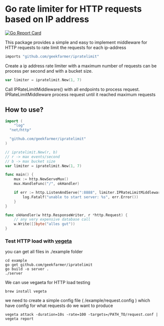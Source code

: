 # Go rate limiter for HTTP requests based on IP address

[![Go Report Card](https://goreportcard.com/badge/github.com/geekfarmer/ipratelimit)](https://goreportcard.com/report/github.com/geekfarmer/ipratelimit)

This package provides a simple and easy to implement middleware for HTTP requests to rate limit the requests for each ip-address

```go
imports "github.com/geekfarmer/ipratelimit"
```

Create a ip address rate limiter with a maximum number of requests can be process per second and with a bucket size.

```go
var limiter = ipratelimit.New(1, 7)
```
Call IPRateLimitMiddleware() with all endpoints to process request. IPRateLimitMiddleware process request until it reached maximum requests

## How to use?

```go
import (
	"log"
  "net/http"

  "github.com/geekfarmer/ipratelimit"
)

// ipratelimit.New(r, b)
// r -> max events/second
// b -> max bucket size
var limiter = ipratelimit.New(1, 7)

func main() {
	mux := http.NewServeMux()
	mux.HandleFunc("/", okHandler)

	if err := http.ListenAndServe(":8888", limiter.IPRateLimitMiddleware(mux)); err != nil {
		log.Fatalf("unable to start server: %s", err.Error())
	}
}

func okHandler(w http.ResponseWriter, r *http.Request) {
	// any very expensive database call
	w.Write([]byte("alles gut"))
}
```


### Test HTTP load with [vegeta](https://github.com/tsenart/vegeta)

you can get all files in ./example folder

```
cd example
go get github.com/geekfarmer/ipratelimit
go build -o server .
./server
```

We can use vegaeta for HTTP load testing

```
brew install vegeta
```

we need to create a simple config file ( /example/request.config ) which have config for what requests do we want to produce

```
vegeta attack -duration=10s -rate=100 -targets=/PATH_TO/request.conf | vegeta report
```

